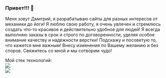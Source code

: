 ### Привет!!! 👋
Меня зовут Дмитрий, я разрабатываю сайты для разных интересов от механики до йоги! Я люблю свою работу, я очень увлечен и стремлюсь создать что-то красивое и действительно удобное для людей! Я всегда выполняю заказы в срок и строго по договоренности, уделяя особое внимание качеству и надежности верстки! Подскажу и посоветую то, что кажется мне важным! Внесу изменения по Вашему желанию и без споров. Свяжитесь со мной и мы сотворим чудо!
<br>

Mой  стек  технологий:
<br>
<img src="https://img.shields.io/badge/Html-ЦВЕТ ФОНА?style=for-the-badge&logo=НАЗВАНИЕ ЛОГОТИПА&logoColor=ЦВЕТ ЛОГОТИПА"/>
<br>
<img src="https://img.shields.io/badge/CSS-ЦВЕТ ФОНА?style=for-the-badge&logo=НАЗВАНИЕ ЛОГОТИПА&logoColor=ЦВЕТ ЛОГОТИПА"/>

